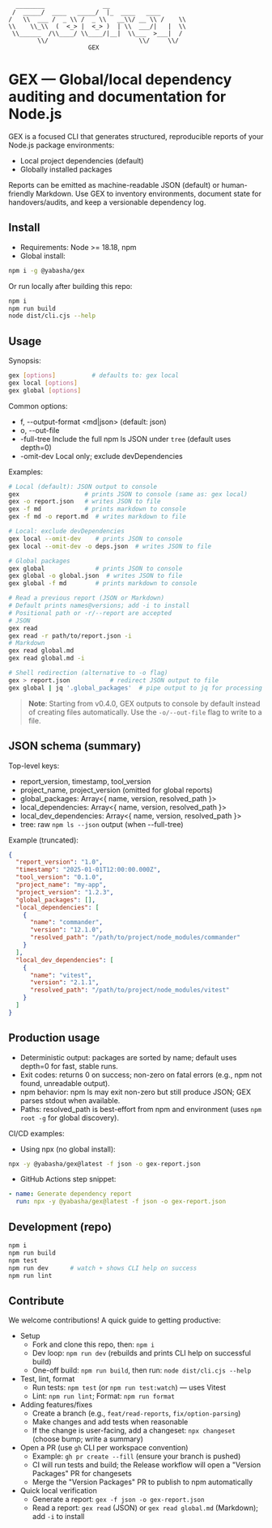```
  ________                __
 /  _____/  ____   _____/  |_  ____   ____
/   \\  ___ /  _ \\ /  _ \\   __\\/ __ \\ /    \\
\\    \\_\\  (  <_> |  <_> )  | \\  ___/|   |  \\
 \\______  /\\____/ \\____/|__|  \\___  >___|  /
        \\/                         \\/     \\/
                      GEX

```

# GEX — Global/local dependency auditing and documentation for Node.js

GEX is a focused CLI that generates structured, reproducible reports of your Node.js package environments:

- Local project dependencies (default)
- Globally installed packages

Reports can be emitted as machine-readable JSON (default) or human-friendly Markdown. Use GEX to inventory environments, document state for handovers/audits, and keep a versionable dependency log.

## Install

- Requirements: Node >= 18.18, npm
- Global install:

```bash
npm i -g @yabasha/gex
```

Or run locally after building this repo:

```bash
npm i
npm run build
node dist/cli.cjs --help
```

## Usage

Synopsis:

```bash
gex [options]          # defaults to: gex local
gex local [options]
gex global [options]
```

Common options:

- f, --output-format <md|json> (default: json)
- o, --out-file <path>
- -full-tree Include the full npm ls JSON under `tree` (default uses depth=0)
- -omit-dev Local only; exclude devDependencies

Examples:

```bash
# Local (default): JSON output to console
gex                  # prints JSON to console (same as: gex local)
gex -o report.json   # writes JSON to file
gex -f md            # prints markdown to console
gex -f md -o report.md  # writes markdown to file

# Local: exclude devDependencies
gex local --omit-dev    # prints JSON to console
gex local --omit-dev -o deps.json  # writes JSON to file

# Global packages
gex global              # prints JSON to console
gex global -o global.json  # writes JSON to file
gex global -f md        # prints markdown to console

# Read a previous report (JSON or Markdown)
# Default prints names@versions; add -i to install
# Positional path or -r/--report are accepted
# JSON
gex read
gex read -r path/to/report.json -i
# Markdown
gex read global.md
gex read global.md -i

# Shell redirection (alternative to -o flag)
gex > report.json           # redirect JSON output to file
gex global | jq '.global_packages'  # pipe output to jq for processing
```

> **Note**: Starting from v0.4.0, GEX outputs to console by default instead of creating files automatically. Use the `-o/--out-file` flag to write to a file.

## JSON schema (summary)

Top-level keys:

- report_version, timestamp, tool_version
- project_name, project_version (omitted for global reports)
- global_packages: Array<{ name, version, resolved_path }>
- local_dependencies: Array<{ name, version, resolved_path }>
- local_dev_dependencies: Array<{ name, version, resolved_path }>
- tree: raw `npm ls --json` output (when --full-tree)

Example (truncated):

```json
{
  "report_version": "1.0",
  "timestamp": "2025-01-01T12:00:00.000Z",
  "tool_version": "0.1.0",
  "project_name": "my-app",
  "project_version": "1.2.3",
  "global_packages": [],
  "local_dependencies": [
    {
      "name": "commander",
      "version": "12.1.0",
      "resolved_path": "/path/to/project/node_modules/commander"
    }
  ],
  "local_dev_dependencies": [
    {
      "name": "vitest",
      "version": "2.1.1",
      "resolved_path": "/path/to/project/node_modules/vitest"
    }
  ]
}
```

## Production usage

- Deterministic output: packages are sorted by name; default uses depth=0 for fast, stable runs.
- Exit codes: returns 0 on success; non-zero on fatal errors (e.g., npm not found, unreadable output).
- npm behavior: npm ls may exit non-zero but still produce JSON; GEX parses stdout when available.
- Paths: resolved_path is best-effort from npm and environment (uses `npm root -g` for global discovery).

CI/CD examples:

- Using npx (no global install):

```bash
npx -y @yabasha/gex@latest -f json -o gex-report.json
```

- GitHub Actions step snippet:

```yaml
- name: Generate dependency report
  run: npx -y @yabasha/gex@latest -f json -o gex-report.json
```

## Development (repo)

```bash
npm i
npm run build
npm test
npm run dev      # watch + shows CLI help on success
npm run lint
```

## Contribute

We welcome contributions! A quick guide to getting productive:

- Setup
  - Fork and clone this repo, then: `npm i`
  - Dev loop: `npm run dev` (rebuilds and prints CLI help on successful build)
  - One-off build: `npm run build`, then run: `node dist/cli.cjs --help`
- Test, lint, format
  - Run tests: `npm test` (or `npm run test:watch`) — uses Vitest
  - Lint: `npm run lint`; Format: `npm run format`
- Adding features/fixes
  - Create a branch (e.g., `feat/read-reports`, `fix/option-parsing`)
  - Make changes and add tests when reasonable
  - If the change is user-facing, add a changeset: `npx changeset` (choose bump; write a summary)
- Open a PR (use `gh` CLI per workspace convention)
  - Example: `gh pr create --fill` (ensure your branch is pushed)
  - CI will run tests and build; the Release workflow will open a "Version Packages" PR for changesets
  - Merge the "Version Packages" PR to publish to npm automatically
- Quick local verification
  - Generate a report: `gex -f json -o gex-report.json`
  - Read a report: `gex read` (JSON) or `gex read global.md` (Markdown); add `-i` to install
